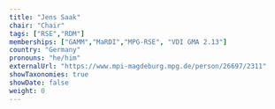 ```yaml
---
title: "Jens Saak"
chair: "Chair"
tags: ["RSE","RDM"]
memberships: ["GAMM","MaRDI","MPG-RSE", "VDI GMA 2.13"]
country: "Germany"
pronouns: "he/him"
externalUrl: "https://www.mpi-magdeburg.mpg.de/person/26697/2311"
showTaxonomies: true
showDate: false
weight: 0
---
```

